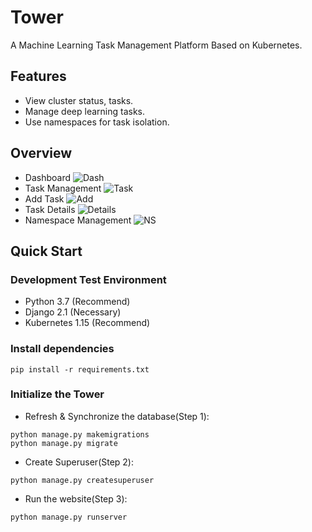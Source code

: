# Tower
A Machine Learning Task Management Platform Based on Kubernetes.
## Features
- View cluster status, tasks.
- Manage deep learning tasks.
- Use namespaces for task isolation.
## Overview
- Dashboard
![Dash](https://github.com/NJUPT-ISL/Tower/blob/master/images/dash.png)
- Task Management
![Task](https://github.com/NJUPT-ISL/Tower/blob/master/images/task.png)
- Add Task
![Add](https://github.com/NJUPT-ISL/Tower/blob/master/images/create.png)
- Task Details
![Details](https://github.com/NJUPT-ISL/Tower/blob/master/images/details.png)
- Namespace Management
![NS](https://github.com/NJUPT-ISL/Tower/blob/master/images/ns.png)

## Quick Start 
### Development Test Environment
- Python 3.7 (Recommend)
- Django 2.1 (Necessary)
- Kubernetes 1.15 (Recommend)

### Install dependencies
```shell script
pip install -r requirements.txt
```
### Initialize the Tower
- Refresh & Synchronize the database(Step 1):
```shell script
python manage.py makemigrations
python manage.py migrate
```
- Create Superuser(Step 2):
```shell script
python manage.py createsuperuser
```
- Run the website(Step 3):
```shell script
python manage.py runserver
```
